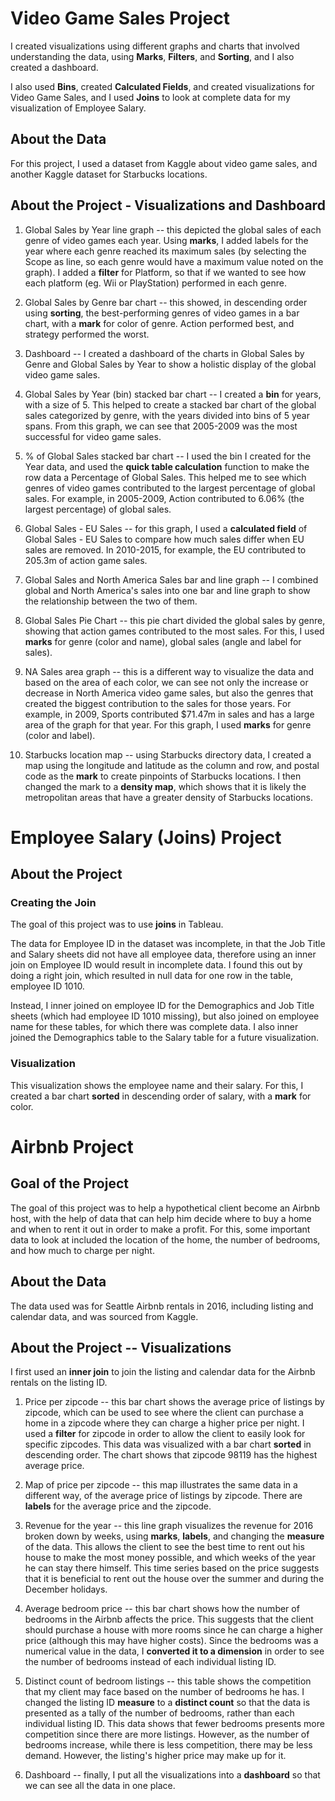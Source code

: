 # Video Game Sales Project
I created visualizations using different graphs and charts that involved understanding the data, using **Marks**, **Filters**, and **Sorting**, and I also created a dashboard.

I also used **Bins**, created **Calculated Fields**, and created visualizations for Video Game Sales, and I used **Joins** to look at complete data for my visualization of Employee Salary.

## About the Data
For this project, I used a dataset from Kaggle about video game sales, and another Kaggle dataset for Starbucks locations.

## About the Project - Visualizations and Dashboard
1. Global Sales by Year line graph -- this depicted the global sales of each genre of video games each year. Using **marks**, I added labels for the year where each genre reached its maximum sales (by selecting the Scope as line, so each genre would have a maximum value noted on the graph). I added a **filter** for Platform, so that if we wanted to see how each platform (eg. Wii or PlayStation) performed in each genre.

2. Global Sales by Genre bar chart -- this showed, in descending order using **sorting**, the best-performing genres of video games in a bar chart, with a **mark** for color of genre. Action performed best, and strategy performed the worst.

3. Dashboard -- I created a dashboard of the charts in Global Sales by Genre and Global Sales by Year to show a holistic display of the global video game sales.

4. Global Sales by Year (bin) stacked bar chart -- I created a **bin** for years, with a size of 5. This helped to create a stacked bar chart of the global sales categorized by genre, with the years divided into bins of 5 year spans. From this graph, we can see that 2005-2009 was the most successful for video game sales.

5. % of Global Sales stacked bar chart -- I used the bin I created for the Year data, and used the **quick table calculation** function to make the row data a Percentage of Global Sales. This helped me to see which genres of video games contributed to the largest percentage of global sales. For example, in 2005-2009, Action contributed to 6.06% (the largest percentage) of global sales.

6. Global Sales - EU Sales -- for this graph, I used a **calculated field** of Global Sales - EU Sales to compare how much sales differ when EU sales are removed. In 2010-2015, for example, the EU  contributed to 205.3m of action game sales.

7. Global Sales and North America Sales bar and line graph -- I combined global and North America's sales into one bar and line graph to show the relationship between the two of them.

8. Global Sales Pie Chart -- this pie chart divided the global sales by genre, showing that action games contributed to the most sales. For this, I used **marks** for genre (color and name), global sales (angle and label for sales).

9. NA Sales area graph -- this is a different way to visualize the data and based on the area of each color, we can see not only the increase or decrease in North America video game sales, but also the genres that created the biggest contribution to the sales for those years. For example, in 2009, Sports contributed $71.47m in sales and has a large area of the graph for that year. For this graph, I used **marks** for genre (color and label).

10. Starbucks location map -- using Starbucks directory data, I created a map using the longitude and latitude as the column and row, and postal code as the **mark** to create pinpoints of Starbucks locations. I then changed the mark to a **density map**, which shows that it is likely the metropolitan areas that have a greater density of Starbucks locations.

# Employee Salary (Joins) Project

## About the Project
### Creating the Join
The goal of this project was to use **joins** in Tableau.

The data for Employee ID in the dataset was incomplete, in that the Job Title and Salary sheets did not have all employee data, therefore using an inner join on Employee ID would result in incomplete data. I found this out by doing a right join, which resulted in null data for one row in the table, employee ID 1010.

Instead, I inner joined on employee ID for the Demographics and Job Title sheets (which had employee ID 1010 missing), but also joined on employee name for these tables, for which there was complete data. I also inner joined the Demographics table to the Salary table for a future visualization.

### Visualization
This visualization shows the employee name and their salary. For this, I created a bar chart **sorted** in descending order of salary, with a **mark** for color.

# Airbnb Project

## Goal of the Project
The goal of this project was to help a hypothetical client become an Airbnb host, with the help of data that can help him decide where to buy a home and when to rent it out in order to make a profit. For this, some important data to look at included the location of the home, the number of bedrooms, and how much to charge per night.

## About the Data
The data used was for Seattle Airbnb rentals in 2016, including listing and calendar data, and was sourced from Kaggle.

## About the Project -- Visualizations
I first used an **inner join** to join the listing and calendar data for the Airbnb rentals on the listing ID.

1. Price per zipcode -- this bar chart shows the average price of listings by zipcode, which can be used to see where the client can purchase a home in a zipcode where they can charge a higher price per night. I used a **filter** for zipcode in order to allow the client to easily look for specific zipcodes. This data was visualized with a bar chart **sorted** in descending order. The chart shows that zipcode 98119 has the highest average price.

2. Map of price per zipcode -- this map illustrates the same data in a different way, of the average price of listings by zipcode. There are **labels** for the average price and the zipcode.

3. Revenue for the year -- this line graph visualizes the revenue for 2016 broken down by weeks, using **marks**, **labels**, and changing the **measure** of the data. This allows the client to see the best time to rent out his house to make the most money possible, and which weeks of the year he can stay there himself. This time series based on the price suggests that it is beneficial to rent out the house over the summer and during the December holidays.

4. Average bedroom price -- this bar chart shows how the number of bedrooms in the Airbnb affects the price. This suggests that the client should purchase a house with more rooms since he can charge a higher price (although this may have higher costs). Since the bedrooms was a numerical value in the data, I **converted it to a dimension** in order to see the number of bedrooms instead of each individual listing ID.

5. Distinct count of bedroom listings -- this table shows the competition that my client may face based on the number of bedrooms he has. I changed the listing ID **measure** to a **distinct count** so that the data is presented as a tally of the number of bedrooms, rather than each individual listing ID. This data shows that fewer bedrooms presents more competition since there are more listings. However, as the number of bedrooms increase, while there is less competition, there may be less demand. However, the listing's higher price may make up for it.

6. Dashboard -- finally, I put all the visualizations into a **dashboard** so that we can see all the data in one place.
